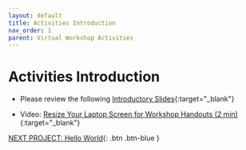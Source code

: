 ```yaml
---
layout: default
title: Activities Introduction
nav_order: 1
parent: Virtual Workshop Activities
---
```


# Activities Introduction

- Please review the following [Introductory Slides](https://goo.gl/6BaeTh){:target="_blank"}

- Video: [Resize Your Laptop Screen for Workshop Handouts (2 min)](https://www.youtube.com/watch?v=Igk5hZUfzN0){:target="_blank"}

[NEXT PROJECT: Hello World](hello_world.html){: .btn .btn-blue }
